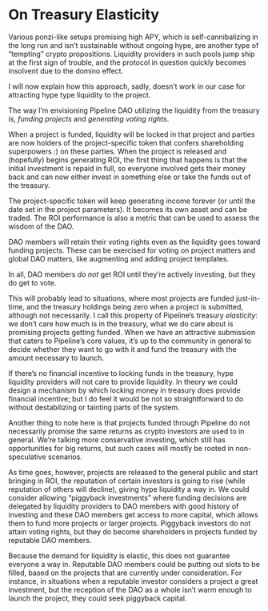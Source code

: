 # On Treasury Elasticity
Various ponzi-like setups promising high APY, which is self-cannibalizing in the long run and isn’t sustainable without ongoing hype, are another type of “tempting” crypto propositions.  Liquidity providers in such pools jump ship at the first sign of trouble, and the protocol in question quickly becomes insolvent due to the domino effect.

I will now explain how this approach, sadly, doesn’t work in our case for attracting hype type liquidity to the project.

The way I’m envisioning Pipeline DAO utilizing the liquidity from the treasury is, *funding projects* and *generating voting rights*.

When a project is funded, liquidity will be locked in that project and parties are now holders of the project-specific token that confers shareholding superpowers :) on these parties. When the project is released and (hopefully) begins generating ROI, the first thing that happens is that the initial investment is repaid in full, so everyone involved gets their money back and can now either invest in something else or take the funds out of the treasury.

The project-specific token will keep generating income forever (or until the date set in the project parameters). It becomes its own asset and can be traded. The ROI performance is also a metric that can be used to assess the wisdom of the DAO.

DAO members will retain their voting rights even as the liquidity goes toward funding projects. These can be exercised for voting on project matters and global DAO matters, like augmenting and adding project templates.

In all, DAO members *do not* get ROI until they’re actively investing, but they do get to vote.

This will probably lead to situations, where most projects are funded just-in-time, and the treasury holdings being zero when a project is submitted, although not necessarily. I call this property of Pipeline’s treasury *elasticity*: we don’t care how much is in the treasury, what we do care about is promising projects getting funded. When we have an attractive submission that caters to Pipeline’s core values, it’s up to the community in general to decide whether they want to go with it and fund the treasury with the amount necessary to launch.

If there’s no financial incentive to locking funds in the treasury, hype liquidity providers will not care to provide liquidity. In theory we could design a mechanism by which locking money in treasury does provide financial incentive; but I do feel it would be not so straightforward to do without destabilizing or tainting parts of the system.

Another thing to note here is that projects funded through Pipeline do not necessarily promise the same returns as crypto investors are used to in general. We’re talking more conservative investing, which still has opportunities for big returns, but such cases will mostly be rooted in non-speculative scenarios.

As time goes, however, projects are released to the general public and start bringing in ROI, the reputation of certain investors is going to rise (while reputation of others will decline), giving hype liquidity a way in. We could consider allowing “piggyback investments” where funding decisions are delegated by liquidity providers to DAO members with good history of investing and these DAO members get access to more capital, which allows them to fund more projects or larger projects. Piggyback investors do not attain voting rights, but they do become shareholders in projects funded by reputable DAO members. 

Because the demand for liquidity is elastic, this does not guarantee everyone a way in. Reputable DAO members could be putting out slots to be filled, based on the projects that are currently under consideration. For instance, in situations when a reputable investor considers a project a great investment, but the reception of the DAO as a whole isn’t warm enough to launch the project, they could seek piggyback capital.
